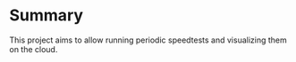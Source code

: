 # Summary

This project aims to allow running periodic speedtests and visualizing them on the cloud.
